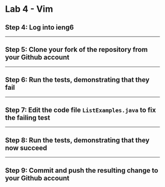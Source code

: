 # Lab 4 - Vim

## Step 4: Log into ieng6

---

## Step 5: Clone your fork of the repository from your Github account

---

## Step 6: Run the tests, demonstrating that they fail

---

## Step 7: Edit the code file `ListExamples.java` to fix the failing test

---

## Step 8: Run the tests, demonstrating that they now succeed

---

## Step 9: Commit and push the resulting change to your Github account
